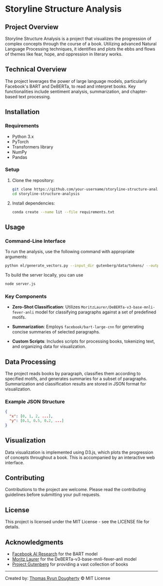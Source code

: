 
# Storyline Structure Analysis

## Project Overview
Storyline Structure Analysis is a project that visualizes the progression of complex concepts through the course of a book. Utilizing advanced Natural Language Processing techniques, it identifies and plots the ebbs and flows of themes like fear, hope, and oppression in literary works.

## Technical Overview
The project leverages the power of large language models, particularly Facebook's BART and DeBERTa, to read and interpret books. Key functionalities include sentiment analysis, summarization, and chapter-based text processing.

## Installation

### Requirements
- Python 3.x
- PyTorch
- Transformers library
- NumPy
- Pandas

### Setup
1. Clone the repository:
   ```bash
   git clone https://github.com/your-username/storyline-structure-analysis.git
   cd storyline-structure-analysis
   ```

2. Install dependencies:
   ```bash
   conda create --name lit --file requirements.txt
   ```

## Usage

### Command-Line Interface
To run the analysis, use the following command with appropriate arguments:

```bash
python ml/generate_vectors.py --input_dir gutenberg/data/tokens/ --output_dir public/data/ PG1399
```

To build the server locally, you can use

```bash
node server.js
```

### Key Components

- **Zero-Shot Classification**: Utilizes `MoritzLaurer/DeBERTa-v3-base-mnli-fever-anli` model for classifying paragraphs against a set of predefined motifs.

- **Summarization**: Employs `facebook/bart-large-cnn` for generating concise summaries of selected paragraphs.

- **Custom Scripts**: Includes scripts for processing books, tokenizing text, and organizing data for visualization.

## Data Processing
The project reads books by paragraph, classifies them according to specified motifs, and generates summaries for a subset of paragraphs. Summarization and classification results are stored in JSON format for visualization.

### Example JSON Structure
```json
{
  "x": [0, 1, 2, ...],
  "y": [0.1, 0.5, 0.2, ...]
}
```

## Visualization
Data visualization is implemented using D3.js, which plots the progression of concepts throughout a book. This is accompanied by an interactive web interface.

## Contributing
Contributions to the project are welcome. Please read the contributing guidelines before submitting your pull requests.

## License
This project is licensed under the MIT License - see the LICENSE file for details.

## Acknowledgments
- [Facebook AI Research](https://ai.facebook.com/) for the BART model
- [Moritz Laurer](https://huggingface.co/MoritzLaurer) for the DeBERTa-v3-base-mnli-fever-anli model
- [Project Gutenberg](https://www.gutenberg.org/) for providing a vast collection of books

---

Created by: [Thomas Ryun Dougherty](https://www.linkedin.com/in/thomasryundougherty/)
© MIT License
